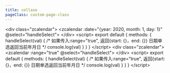 ```yaml
---
title: collase
pageClass: custom-page-class
---
```

<clientOnly>
<demo name="calendar" detail="日历挂件-日期单选">
<zcalendar></zcalendar>
<highlight-code slot="code" lang="vue" class="code">
&lt;div class="zcalendar">
    &lt;zcalendar :date="{year: 2020, month: 1, day: 1}" @select="handleSelect"></zcalendar>
&lt;/div>
&ltscript>
export default {
    methods: {
        handleSelect(val) {
            /*
            如果传入:range="true", 返回{start: {}，end: {}}
            日期单选返回当前年月日
            */
            console.log(val)
        }
    }
}
&lt/script&gt
</highlight-code>
</demo>
<demo detail="日历挂件-日期多选" tableIndex=1>
<zcalendar1></zcalendar1>
<highlight-code slot="code" lang="vue" class="code">
&lt;div class="zcalendar">
    &lt;zcalendar :range="true" @select="handleSelect"></zcalendar>
&lt;/div>
&ltscript>
export default {
    methods: {
        handleSelect(val) {
            /*
            如果传入:range="true", 返回{start: {}，end: {}}
            日期单选返回当前年月日
            */
            console.log(val)
        }
    }
}
&lt/script&gt
</highlight-code>
</demo>
<params :list="list"></params>
</clientOnly>

<script>
export default {
    data() {
        return {
            list: [
                {params: 'date', detail: '{year:2020, month: 1, day: 1}/new Date()', type: 'Object/String', choose: '-', default: 'new Date()'},
                {params: 'range', detail: '为true时可以选择时间区间', type: 'Boolean', choose: '-', default: 'false'},
                {params: 'weekStyle', detail: '设置周样式，例:weekStyle={color: red}', type: 'Object', choose: '-', default: '{}'},
                {params: 'dayStyle', detail: '设置日期样式，例:dayStyle={color: red}', type: 'Object', choose: '-', default: '{}'},
                {params: 'color', detail: '设置本月日期颜色', type: 'String', choose: '-', default: '#2a303e'},
                {params: 'otherColor', detail: '设置非本月日期颜色', type: 'String', choose: '-', default: '#8897aa'},
                {params: 'chooseColor', detail: '设置本月日期选中颜色', type: 'String', choose: '-', default: '#409eff'},
                {params: 'chooseTextColor', detail: '设置本月日期选中字体颜色', type: 'String', choose: '-', default: '#ffffff'},
            ],
            select: "select"
        }
    }
}
</script>

<style>

</style>